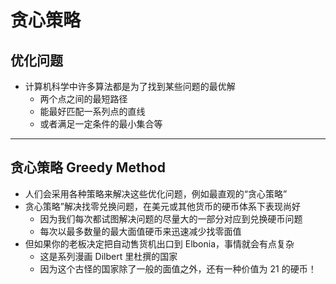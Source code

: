 # 贪心策略

## 优化问题

- 计算机科学中许多算法都是为了找到某些问题的最优解
  - 两个点之间的最短路径
  - 能最好匹配一系列点的直线
  - 或者满足一定条件的最小集合等

---

## 贪心策略 Greedy Method

- 人们会采用各种策略来解决这些优化问题，例如最直观的“贪心策略”
- 贪心策略”解决找零兑换问题，在美元或其他货币的硬币体系下表现尚好
  - 因为我们每次都试图解决问题的尽量大的一部分对应到兑换硬币问题
  - 每次以最多数量的最大面值硬币来迅速减少找零面值
- 但如果你的老板决定把自动售货机出口到 Elbonia，事情就会有点复杂
  - 这是系列漫画 Dilbert 里杜撰的国家
  - 因为这个古怪的国家除了一般的面值之外，还有一种价值为 21 的硬币！

